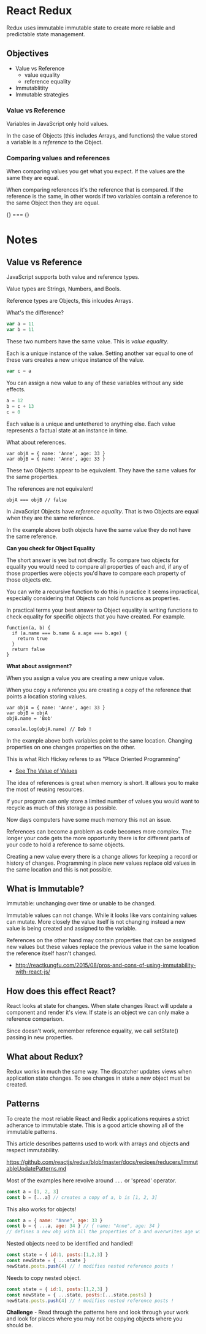 # React Redux

Redux uses immutable immutable state to create 
more reliable and predictable state management.

## Objectives 

- Value vs Reference
  - value equality 
  - reference equality
- Immutablitity
- Immutable strategies  

### Value vs Reference

Variables in JavaScript only hold values. 

In the case of Objects (this includes Arrays, 
and functions) the value stored a variable is 
a *reference* to the Object.

### Comparing values and references

When comparing values you get what you expect. 
If the values are the same they are equal. 

When comparing references it's the reference
that is compared. If the reference is the same, 
in other words if two variables contain a 
reference to the same Object then they are 
equal. 

{} === {}

# Notes



## Value vs Reference

JavaScript supports both value and reference types. 

Value types are Strings, Numbers, and Bools. 

Reference types are Objects, this inlcudes Arrays. 

What's the difference? 

```JavaScript
var a = 11
var b = 11
```

These two numbers have the same value. This is _value equality_.

Each is a unique instance of the value. Setting another var equal to
one of these vars creates a new unique instance of the value. 

```JavaScript
var c = a
```

You can assign a new value to any of these variables without any side
effects. 

```JavaScript
a = 12
b = c + 13
c = 0
```

Each value is a unique and untethered to anything else. Each value 
represents a factual state at an instance in time. 

What about references. 

```
var objA = { name: 'Anne', age: 33 }
var objB = { name: 'Anne', age: 33 }
```

These two Objects appear to be equivalent. They have the same values 
for the same properties. 

The references are not equivalent!

```
objA === objB // false
```

In JavaScript Objects have _reference equality_.
That is two Objects are equal when they are the same reference. 

In the example above both objects have the same value they do not have 
the same reference. 

**Can you check for Object Equality**

The short answer is yes but not directly. To compare two objects for equality
you would need to compare all properties of each and, if any of those 
properties were objects you'd have to compare each property of those
objects etc. 

You can write a recursive function to do this in practice it seems impractical, 
especially considering that Objects can hold functions as properties. 

In practical terms your best answer to Object equality is writing 
functions to check equality for specific objects that you have created. 
For example. 

```
function(a, b) {
  if (a.name === b.name & a.age === b.age) {
    return true
  } 
  return false
}
```

**What about assignment?** 

When you assign a value you are creating a new unique value. 

When you copy a reference you are creating a copy of the reference 
that points a location storing values. 

```
var objA = { name: 'Anne', age: 33 }
var objB = objA
objB.name = 'Bob'

console.log(objA.name) // Bob !
```

In the example above both variables point to the same location. 
Changing properties on one changes properties on the other. 

This is what Rich Hickey referes to as "Place Oriented Programming"

- [See The Value of Values](https://www.youtube.com/watch?v=-6BsiVyC1kM)

The idea of references is great when memory is short. It allows 
you to make the most of reusing resources. 

If your program can only store a limited number of values you would
want to recycle as much of this storage as possible. 

Now days computers have some much memory this not an issue. 

References can become a problem as code becomes more complex. The longer 
your code gets the more opportunity there is for different parts of your 
code to hold a reference to same objects.

Creating a new value every there is a change allows for keeping a record 
or history of changes. Programming in place new values replace old 
values in the same location and this is not possible. 

## What is Immutable?

Immutable: unchanging over time or unable to be changed.

Immutable values can not change. While it looks like vars containing 
values can mutate. More closely the value itself is not changing instead
a new value is being created and assigned to the variable. 

References on the other hand may contain properties that can be assigned 
new values but these values replace the previous value in the same location
the reference itself hasn't changed. 

- http://reactkungfu.com/2015/08/pros-and-cons-of-using-immutability-with-react-js/

## How does this effect React?

React looks at state for changes. When state changes React will update 
a component and render it's view. If state is an object we can only 
make a reference comparison. 

Since doesn't work, remember reference equality, we call setState() 
passing in new properties.  

## What about Redux?

Redux works in much the same way. The dispatcher updates views when 
application state changes. To see changes in state a new object 
must be created. 

## Patterns 

To create the most reliable React and Redix applications requires a 
strict adherance to immutable state. This is a good article showing 
all of the immutable patterns. 

This article describes patterns used to work with arrays and objects 
and respect immutability. 

https://github.com/reactjs/redux/blob/master/docs/recipes/reducers/ImmutableUpdatePatterns.md

Most of the examples here revolve around `...` or 'spread' operator.

```JavaScript
const a = [1, 2, 3]
const b = [...a] // creates a copy of a, b is [1, 2, 3]
```

This also works for objects!


```JavaScript
const a = { name: "Anne", age: 33 }
const b = { ...a, age: 34 } // { name: "Anne", age: 34 }
// defines a new obj with all the properties of a and overwrites age with 34
```

Nested objects need to be identified and handled!

```JavaScript
const state = { id:1, posts:[1,2,3] }
const newState = { ...state }
newState.posts.push(4) // ! modifies nested reference posts !
```

Needs to copy nested object. 

```JavaScript
const state = { id:1, posts:[1,2,3] }
const newState = { ...state, posts:[...state.posts] }
newState.posts.push(4) // ! modifies nested reference posts !
```

**Challenge** - Read through the patterns here and look through your 
work and look for places where you may not be copying objects 
where you should be. 

